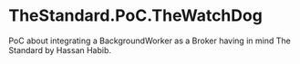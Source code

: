# TheStandard.PoC.TheWatchDog
PoC about integrating a BackgroundWorker as a Broker having in mind The Standard by Hassan Habib.